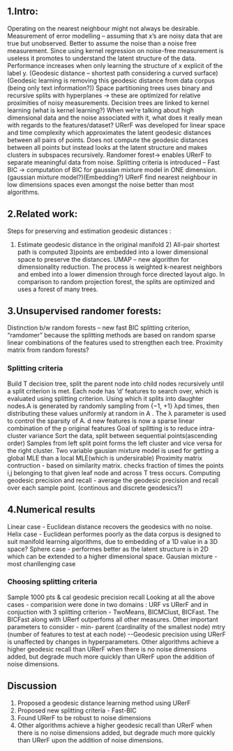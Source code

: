 ## 1.Intro:

Operating on the nearest neighbour might not always be desirable.
Measurement of error modelling – assuming that x’s are noisy data that are true but unobserved. Better to assume the noise than a noise free measurement. Since using kernel regression on noise-free measurement is useless it promotes to understand the latent structure of the data. Performance increases when only learning the structure of x explicit of the label y.
(Geodesic distance – shortest path considering a curved surface)
(Geodesic learning is removing this geodesic distance from data corpus (being only text information?))
Space partitioning trees uses binary and recursive splits with hyperplanes -> these are optimized for relative proximities of noisy measurements.
Decision trees are linked to kernel learning (what is kernel learning?)
When we’re talking about high dimensional data and the noise associated with it, what does it really mean with regards to the features/dataset?
URerF was developed for linear space and time complexity which approximates the latent geodesic distances between all pairs of points. 
Does not compute the geodesic distances between all points but instead looks at the latent structure and makes clusters in subspaces recursively.
Randomer forest-> enables URerF to separate meaningful data from noise.
Splitting criteria is introduced – Fast BIC -> computation of BIC for gaussian mixture model in ONE dimension.
(gaussian mixture model?)(Embedding?)
URerF find nearest neighbour in low dimensions spaces even amongst the noise better than most algorithms.

## 2.Related work:
Steps for preserving and estimation geodesic distances : 
1) Estimate geodesic distance in the original manifold 2)
All-pair shortest path is computed 
3)points are embedded into a lower dimensional space to preserve the distances.
UMAP – new algorithm for dimensionality reduction. The process is weighted k-nearest neighbors and embed into a lower dimension through force directed layout algo.
In comparison to random projection forest, the splits are optimized and uses a forest of many trees.

## 3.Unsupervised randomer forests:
Distinction b/w random forests – new fast BIC splitting criterion, “ramdomer” because the splitting methods are based on random sparse linear combinations of the features used to strengthen each tree.
Proximity matrix from random forests?

### Splitting criteria
Build T decision tree, split the parent node into child nodes recursively until a split criterion is met. Each node has ‘d’ features to search over, which is evaluated using splitting criterion. Using which it splits into daughter nodes.A is generated by randomly sampling from {−1, +1} λpd times, then distributing these values uniformly at random in A . The λ parameter is used to control the sparsity of A. d new features is now a sparse linear combination of the p original features 
Goal of splitting is to reduce intra-cluster variance
Sort the data, split between sequential points(ascending order)
Samples from left split point forms the left cluster and vice versa for the right cluster.
Two variable gausian mixture model is used for getting a global MLE than a local MLE(which is undersirable)
Proximity matrix contruction - based on similarity matrix. checks fraction of times the points i,j belonging to that given leaf node and across T tress occurs.
Computing geodesic precision and recall - average the geodesic precision and recall over each sample point.
(continous and discrete geodesics?)

## 4.Numerical results
Linear case - Euclidean distance recovers the geodesics with no noise.
Helix case - Euclidean performes poorly as the data corpus is designed to suit manifold learning algorithms, due to embedding of a 1D value in a 3D space?
Sphere case - performes better as the latent structure is in 2D which can be extended to a higher dimensional space.
Gausian mixture - most chanllenging case
### Choosing splitting criteria
Sample 1000 pts & cal geodesic precision recall
Looking at all the above cases - comparision were done in two domains : URF vs URerF and in conjuction with 3 splitting criterion - TwoMeans, BICMClust, BICFast.
The BICFast along with URerf outperfoms all other measures.
Other important parameters to consider - 
min- parent (cardinality of the smallest node)
mtry (number of features to test at each node)
--Geodesic precision using URerF is unaffected by changes in hyperparameters.
Other algorithms achieve a higher geodesic recall than URerF when there is no noise dimensions added, but degrade much more quickly than URerF upon the addition of noise dimensions.
## Discussion
1) Proposed a geodesic distance learning method using URerF
2) Proposed new splitting criteria - Fast-BIC
3) Found URerF to be robust to noise dimensions
4) Other algorithms achieve a higher geodesic recall than URerF when there is no noise dimensions added, but degrade much more quickly than URerF upon the addition of noise dimensions.
